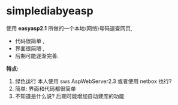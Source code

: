 # simplediabyeasp
使用 **easyasp2.1** 所做的一个本地(网络)号码速查网页,

- 代码很简单 ,
- 界面很简陋 ,
- 后期可能逐渐完善.


**特点:**

1. 绿色运行 本人使用  sws AspWebServer2.3 或者使用 netbox 也行?
1. 简单: 界面和代码都很简单
1. 不知道是什么说? 后期可能增加自动建库的功能